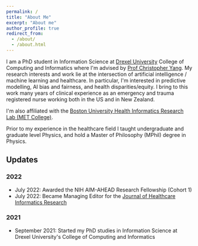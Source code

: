 ```yaml
---
permalink: /
title: "About Me"
excerpt: "About me"
author_profile: true
redirect_from: 
  - /about/
  - /about.html
---
```


I am a PhD student in Information Science at [Drexel University](https://drexel.edu/cci/) College of Computing and Informatics where I'm advised by [Prof Christopher Yang](http://cci.drexel.edu/faculty/cyang/). My research interests and work lie at the intersection of artificial intelligence / machine learning and healthcare.  In particular, I'm interested in predictive modelling, AI bias and fairness, and health disparities/equity. I bring to this work many years of clinical experience as an emergency and trauma registered nurse working both in the US and in New Zealand.

I'm also affiliated with the [Boston University Health Informatics Research Lab (MET College)](https://www.bu.edu/met/). 

Prior to my experience in the healthcare field I taught undergraduate and graduate level Physics, and hold a Master of Philosophy (MPhil) degree in Physics.

## Updates

### 2022

- July 2022: Awarded the NIH AIM-AHEAD Research Fellowship (Cohort 1)
- July 2022: Became Managing Editor for the [Journal of Healthcare Informatics Research](https://www.springer.com/journal/41666)

### 2021

- September 2021: Started my PhD studies in Information Science at Drexel University's College of Computing and Informatics

